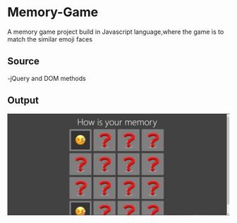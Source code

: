 # Memory-Game
<p>A memory game project build in Javascript language,where the game is to match the similar emoji faces</p>

<h2> Source </h2>
-jQuery and DOM methods 

<h2> Output </h2>

<img src="https://raw.githubusercontent.com/Rebel0504/Memory-Game/main/img3.jpg" />


